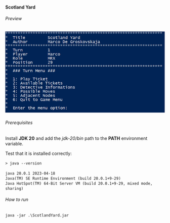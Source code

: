 #### Scotland Yard

###### Preview

![](preview.png)

###### Prerequisites
Install **JDK 20** and add the *jdk-20/bin* path to the **PATH** environment variable.

Test that it is installed correctly:

    > java --version

    java 20.0.1 2023-04-18
    Java(TM) SE Runtime Environment (build 20.0.1+9-29)
    Java HotSpot(TM) 64-Bit Server VM (build 20.0.1+9-29, mixed mode, sharing)

###### How to run

    java -jar .\ScotlandYard.jar
